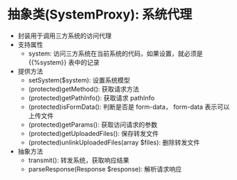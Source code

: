 # 抽象类(SystemProxy): 系统代理
- 封装用于调用三方系统的访问代理
- 支持属性
    - system: 访问三方系统在当前系统的代码，如果设置，就必须是 {{%system}} 表中的记录
- 提供方法
    - setSystem($system): 设置系统模型
    - (protected)getMethod(): 获取请求方法
    - (protected)getPathInfo(): 获取请求 pathInfo
    - (protected)isFormData(): 判断是否是 form-data， form-data 表示可以上传文件
    - (protected)getParams(): 获取访问请求的参数
    - (protected)getUploadedFiles(): 保存转发文件
    - (protected)unlinkUploadedFiles(array $files): 删除转发文件
- 抽象方法
    - transmit(): 转发系统，获取响应结果
    - parseResponse(Response $response): 解析请求响应

